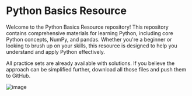 # Python Basics Resource

Welcome to the Python Basics Resource repository! This repository contains comprehensive materials for learning Python, 
including core Python concepts, NumPy, and pandas. Whether you're a beginner or looking to brush up on your skills, this 
resource is designed to help you understand and apply Python effectively.

 All practice sets are already available with solutions. If you believe the approach can be simplified further, download 
 all those files and push them to GitHub. 


![image](https://github.com/user-attachments/assets/74980d1f-1a05-48cf-90a2-5507a81eaa76)



